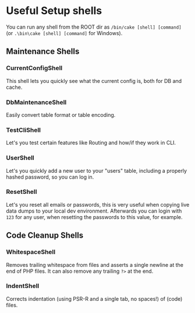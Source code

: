 # Useful Setup shells

You can run any shell from the ROOT dir as `/bin/cake [shell] [command]` (or `.\bin\cake [shell] [command]` for Windows).


## Maintenance Shells

### CurrentConfigShell
This shell lets you quickly see what the current config is, both for DB and cache.

### DbMaintenanceShell
Easily convert table format or table encoding.

### TestCliShell
Let's you test certain features like Routing and how/if they work in CLI.

### UserShell
Let's you quickly add a new user to your "users" table, including a properly hashed password, so
you can log in.

### ResetShell
Let's you reset all emails or passwords, this is very useful when copying live data dumps to your local dev
environment. Afterwards you can login with `123` for any user, when resetting the passwords to this value, for example.


## Code Cleanup Shells

### WhitespaceShell
Removes trailing whitespace from files and asserts a single newline at the end of PHP files.
It can also remove any trailing `?>` at the end.

### IndentShell
Corrects indentation (using PSR-R and a single tab, no spaces!) of (code) files.
